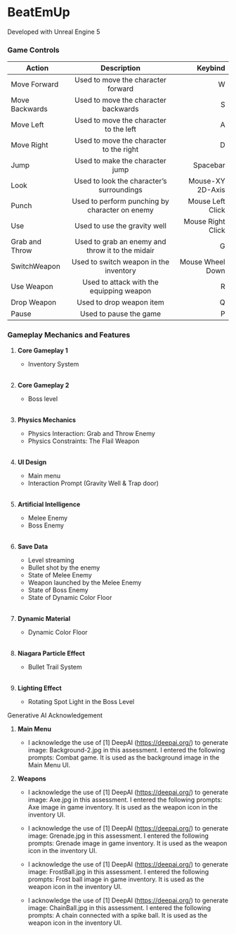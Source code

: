 # BeatEmUp

Developed with Unreal Engine 5

### Game Controls

| Action         | Description                                      | Keybind           |
| -------------- |:------------------------------------------------:| -----------------:|
| Move Forward   | Used to move the character forward               | W                 |
| Move Backwards | Used to move the character backwards             | S                 |
| Move Left      | Used to move the character to the left           | A                 |
| Move Right     | Used to move the character to the right          | D                 |
| Jump           | Used to make the character jump                  | Spacebar          |
| Look           | Used to look the character’s surroundings        | Mouse-XY 2D-Axis  |
| Punch          | Used to perform punching by character on enemy   | Mouse Left Click  |
| Use            | Used to use the gravity well                     | Mouse Right Click |
| Grab and Throw | Used to grab an enemy and throw it to the midair | G                 |
| SwitchWeapon   | Used to switch weapon in the inventory           | Mouse Wheel Down  |
| Use Weapon     | Used to attack with the equipping weapon         | R                 |
| Drop Weapon    | Used to drop weapon item                         | Q                 |
| Pause          | Used to pause the game                           | P                 |

### Gameplay Mechanics and Features
1. __Core Gameplay 1__
   - Inventory System

   <br/>
2. __Core Gameplay 2__
   - Boss level

   <br/>
3. __Physics Mechanics__
   - Physics Interaction: Grab and Throw Enemy
   - Physics Constraints: The Flail Weapon

   <br/>
4. __UI Design__
   - Main menu
   - Interaction Prompt (Gravity Well & Trap door)

   <br/>
5. __Artificial Intelligence__
   - Melee Enemy
   - Boss Enemy

   <br/>
6. __Save Data__
   - Level streaming
   - Bullet shot by the enemy
   - State of Melee Enemy
   - Weapon launched by the Melee Enemy
   - State of Boss Enemy
   - State of Dynamic Color Floor

   <br/>
7. __Dynamic Material__
   - Dynamic Color Floor

   <br/>
8. __Niagara Particle Effect__
   - Bullet Trail System
   
   <br/>
9. __Lighting Effect__
   - Rotating Spot Light in the Boss Level

Generative AI Acknowledgement
1. __Main Menu__
   - I acknowledge the use of [1] DeepAI (https://deepai.org/) to generate image: Background-2.jpg in this assessment. I entered the following prompts: Combat game. It is used as the background image in the Main Menu UI.


2. __Weapons__
   - I acknowledge the use of [1] DeepAI (https://deepai.org/) to generate image: Axe.jpg in this assessment. I entered the following prompts: Axe image in game inventory. It is used as the weapon icon in the inventory UI.

   - I acknowledge the use of [1] DeepAI (https://deepai.org/) to generate image: Grenade.jpg in this assessment. I entered the following prompts: Grenade image in game inventory. It is used as the weapon icon in the inventory UI.

   - I acknowledge the use of [1] DeepAI (https://deepai.org/) to generate image: FrostBall.jpg in this assessment. I entered the following prompts: Frost ball image in game inventory. It is used as the weapon icon in the inventory UI.

   - I acknowledge the use of [1] DeepAI (https://deepai.org/) to generate image: ChainBall.jpg in this assessment. I entered the following prompts: A chain connected with a spike ball. It is used as the weapon icon in the inventory UI.
